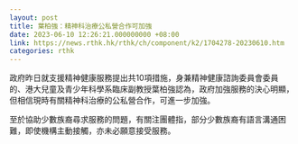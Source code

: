 ```yaml
---
layout: post
title: 葉柏強：精神科治療公私營合作可加強　
date: 2023-06-10 12:26:21.000000000 +08:00
link: https://news.rthk.hk/rthk/ch/component/k2/1704278-20230610.htm
categories: rthk
---
```


政府昨日就支援精神健康服務提出共10項措施，身兼精神健康諮詢委員會委員的、港大兒童及青少年科學系臨床副教授葉柏強認為，政府加強服務的決心明顯，但相信現時有關精神科治療的公私營合作，可進一步加強。

至於協助少數族裔尋求服務的問題，有關注團體指，部分少數族裔有語言溝通困難，即使機構主動接觸，亦未必願意接受服務。
